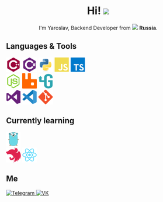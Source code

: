 <h1 align="center"> Hi! <img src="https://emojis.slackmojis.com/emojis/images/1615277855/18509/sunshine.gif?1615277855" width="25"/></h1>
<p align="center">I'm Yaroslav, Backend Developer from <img src="https://image.flaticon.com/icons/svg/197/197408.svg" width="12"/> <b>Russia</b>.</p>

## Languages & Tools
<p>
  <img title="C++" alt="C++" src="icons/cplusplus.svg" width="40"/>
  <img title="C#" alt="C#" src="icons/csharp.svg" width="40"/>
  <img title="Python" alt="Python" src="icons/python.svg" width="40"/>
  <img title="JavaScript" alt="JavaScript" src="icons/javascript.svg" width="40"/>
  <img title="TypeScript" alt="TypeScript" src="icons/typescript.svg" width="40"/>
  <br>
  <img title="NodeJS" alt="NodeJS" src="icons/nodejs.svg" width="40"/>
  <img title="RabbitMQ" alt="RabbitMQ" src="icons/rabbitmq.svg" width="40"/>
  <img title="gRPC" alt="gRPC" src="icons/grpc.svg" height="40" width="40"/>
  <br>
  <img title="Visual Studio" alt="Visual Studio" src="icons/visualstudio.svg" width="40"/>
  <img title="VS Code" alt="VS Code" src="icons/vscode.svg" width="40"/>
  <img title="git" alt="git" src="icons/git.svg" width="40"/>
</p>

## Currently learning
<p>
  <img title="Go" alt="Go" src="icons/go.svg" width="40"/>
  <br>
  <img title="NestJS" alt="NestJS" src="icons/nestjs.svg" width="40"/>
  <img title="React" alt="React" src="icons/react.svg" width="40"/>
</p>

## Me
<p>
  <a href="https://t.me/kirillov6" target="_blank">
    <img alt="Telegram" src="https://img.shields.io/badge/Telegram-2CA5E0.svg?&style=for-the-badge&logo=telegram&logoColor=white"/>
  </a>
  <a href="https://vk.com/kirillov6" target="_blank">
    <img alt="VK" src="https://img.shields.io/badge/VK-0077B5.svg?&style=for-the-badge&logo=VK&logoColor=white"/>
  </a>
</p>
